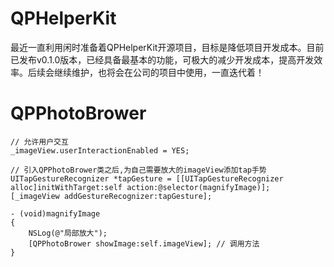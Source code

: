 # QPHelperKit
最近一直利用闲时准备着QPHelperKit开源项目，目标是降低项目开发成本。目前已发布v0.1.0版本，已经具备最基本的功能，可极大的减少开发成本，提高开发效率。后续会继续维护，也将会在公司的项目中使用，一直迭代着！

# QPPhotoBrower

```
// 允许用户交互
_imageView.userInteractionEnabled = YES;

// 引入QPPhotoBrower类之后,为自己需要放大的imageView添加tap手势
UITapGestureRecognizer *tapGesture = [[UITapGestureRecognizer alloc]initWithTarget:self action:@selector(magnifyImage)];
[_imageView addGestureRecognizer:tapGesture];
```

```
- (void)magnifyImage
{
    NSLog(@"局部放大");
    [QPPhotoBrower showImage:self.imageView]; // 调用方法
}
```
